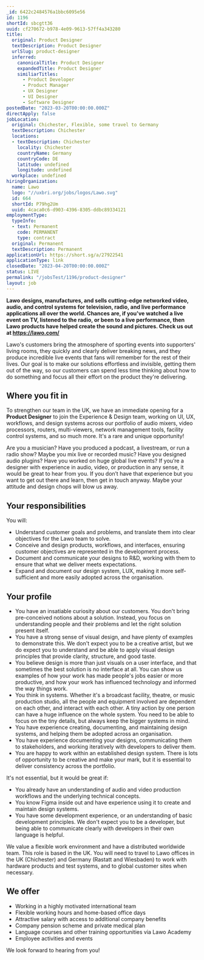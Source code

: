 ```yaml
---
_id: 6422c2484576a1bbc6095e56
id: 1196
shortId: sbcgtt36
uuid: cf270672-b978-4e09-9613-57ff4a343280
title:
  original: Product Designer
  textDescription: Product Designer
  urlSlug: product-designer
  inferred:
    canonicalTitle: Product Designer
    expandedTitle: Product Designer
    similiarTitles: 
      - Product Developer
      - Product Manager
      - UX Designer
      - UI Designer
      - Software Designer
postedDate: "2023-03-20T00:00:00.000Z"
directApply: false
jobLocation:
  original: Chichester, Flexible, some travel to Germany
  textDescription: Chichester
  locations:
  - textDescription: Chichester
    locality: Chichester
    countryName: Germany
    countryCode: DE
    latitude: undefined
    longitude: undefined
  workplace: undefined
hiringOrganization:
  name: Lawo
  logo: "//uxbri.org/jobs/logos/Lawo.svg"
  id: 664
  shortId: P79hg2Um
  uuid: 4caca0c6-d903-4396-8305-ddbc89334121
employmentType:
  typeInfo:
  - text: Permanent
    code: PERMANENT
    type: contract
  original: Permanent
  textDescription: Permanent
applicationUrl: https://short.sg/a/27922541
applicationType: link
closedDate: "2023-04-20T00:00:00.000Z"
status: LIVE
permalink: "/jobsTest/1196/product-designer"
layout: job
---
```

<p><strong>Lawo designs, manufactures, and sells cutting-edge networked video, audio, and control systems for television, radio, and live performance applications all over the world. Chances are, if you've watched a live event on TV, listened to the radio, or been to a live performance, then Lawo products have helped create the sound and pictures. Check us out at <a href="https://lawo.com/">https://lawo.com/</a></strong></p>
<p>Lawo's customers bring the atmosphere of sporting events into supporters' living rooms, they quickly and clearly deliver breaking news, and they produce incredible live events that fans will remember for the rest of their lives. Our goal is to make our solutions effortless and invisible, getting them out of the way, so our customers can spend less time thinking about how to do something and focus all their effort on the product they're delivering.</p>
<h2 id="where-you-fit-in">Where you fit in</h2>
<p>To strengthen our team in the UK, we have an immediate opening for a <strong>Product Designer</strong> to join the Experience &amp; Design team, working on UI, UX, workflows, and design systems across our portfolio of audio mixers, video processors, routers, multi-viewers, network management tools, facility control systems, and so much more. It's a rare and unique opportunity!</p>
<p>Are you a musician? Have you produced a podcast, a livestream, or run a radio show? Maybe you mix live or recorded music? Have you designed audio plugins? Have you worked on huge global live events? If you’re a designer with experience in audio, video, or production in any sense, it would be great to hear from you. If you don’t have that experience but you want to get out there and learn, then get in touch anyway. Maybe your attitude and design chops will blow us away.</p>
<h2 id="your-responsibilities">Your responsibilities</h2>
<p>You will:</p>
<ul>
<li>Understand customer goals and problems, and translate them into clear objectives for the Lawo team to solve.</li>
<li>Conceive and design products, workflows, and interfaces, ensuring customer objectives are represented in the development process.</li>
<li>Document and communicate your designs to R&amp;D, working with them to ensure that what we deliver meets expectations.</li>
<li>Expand and document our design system, LUX, making it more self-sufficient and more easily adopted across the organisation.</li>
</ul>
<h2 id="your-profile">Your profile</h2>
<ul>
<li>You have an insatiable curiosity about our customers. You don't bring pre-conceived notions about a solution. Instead, you focus on understanding people and their problems and let the right solution present itself.</li>
<li>You have a strong sense of visual design, and have plenty of examples to demonstrate this. We don't expect you to be a creative artist, but we do expect you to understand and be able to apply visual design principles that provide clarity, structure, and good taste.</li>
<li>You believe design is more than just visuals on a user interface, and that sometimes the best solution is no interface at all. You can show us examples of how your work has made people's jobs easier or more productive, and how your work has influenced technology and informed the way things work.</li>
<li>You think in systems. Whether it's a broadcast facility, theatre, or music production studio, all the people and equipment involved are dependent on each other, and interact with each other. A tiny action by one person can have a huge influence on the whole system. You need to be able to focus on the tiny details, but always keep the bigger systems in mind.</li>
<li>You have experience creating, documenting, and maintaining design systems, and helping them be adopted across an organisation.</li>
<li>You have experience documenting your designs, communicating them to stakeholders, and working iteratively with developers to deliver them.</li>
<li>You are happy to work within an established design system. There is lots of opportunity to be creative and make your mark, but it is essential to deliver consistency across the portfolio.</li>
</ul>
<p>It's not essential, but it would be great if:</p>
<ul>
<li>You already have an understanding of audio and video production workflows and the underlying technical concepts.</li>
<li>You know Figma inside out and have experience using it to create and maintain design systems.</li>
<li>You have some development experience, or an understanding of basic development principles. We don't expect you to be a developer, but being able to communicate clearly with developers in their own language is helpful.</li>
</ul>
<p>We value a flexible work environment and have a distributed worldwide team. This role is based in the UK. You will need to travel to Lawo offices in the UK (Chichester) and Germany (Rastatt and Wiesbaden) to work with hardware products and test systems, and to global customer sites when necessary.</p>
<h2 id="we-offer">We offer</h2>
<ul>
<li>Working in a highly motivated international team</li>
<li>Flexible working hours and home-based office days</li>
<li>Attractive salary with access to additional company benefits</li>
<li>Company pension scheme and private medical plan</li>
<li>Language courses and other training opportunities via Lawo Academy</li>
<li>Employee activities and events</li>
</ul>
<p>We look forward to hearing from you!</p>

